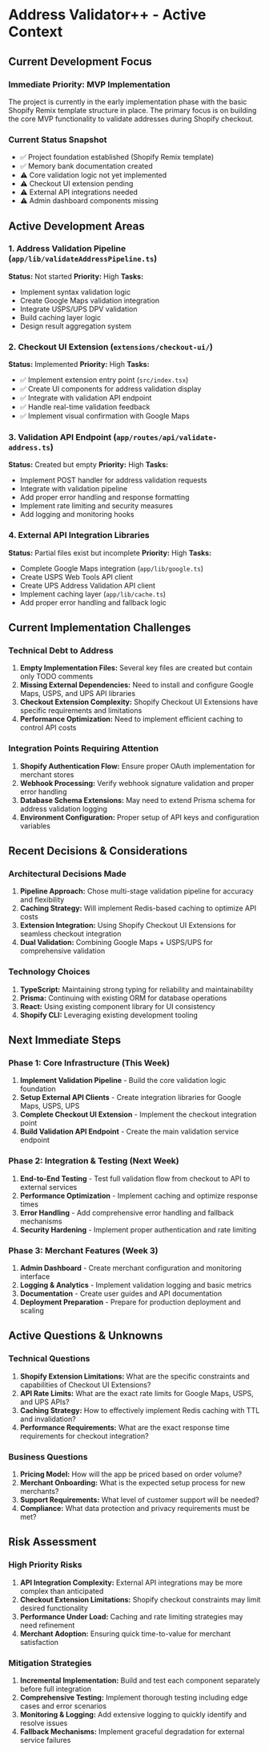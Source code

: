 # Address Validator++ - Active Context

## Current Development Focus

### Immediate Priority: MVP Implementation
The project is currently in the early implementation phase with the basic Shopify Remix template structure in place. The primary focus is on building the core MVP functionality to validate addresses during Shopify checkout.

### Current Status Snapshot
- ✅ Project foundation established (Shopify Remix template)
- ✅ Memory bank documentation created
- ⚠️ Core validation logic not yet implemented
- ⚠️ Checkout UI extension pending
- ⚠️ External API integrations needed
- ⚠️ Admin dashboard components missing

## Active Development Areas

### 1. Address Validation Pipeline (`app/lib/validateAddressPipeline.ts`)
**Status:** Not started
**Priority:** High
**Tasks:**
- Implement syntax validation logic
- Create Google Maps validation integration
- Integrate USPS/UPS DPV validation
- Build caching layer logic
- Design result aggregation system

### 2. Checkout UI Extension (`extensions/checkout-ui/`)
**Status:** Implemented
**Priority:** High
**Tasks:**
- ✅ Implement extension entry point (`src/index.tsx`)
- ✅ Create UI components for address validation display
- ✅ Integrate with validation API endpoint
- ✅ Handle real-time validation feedback
- ✅ Implement visual confirmation with Google Maps

### 3. Validation API Endpoint (`app/routes/api/validate-address.ts`)
**Status:** Created but empty
**Priority:** High
**Tasks:**
- Implement POST handler for address validation requests
- Integrate with validation pipeline
- Add proper error handling and response formatting
- Implement rate limiting and security measures
- Add logging and monitoring hooks

### 4. External API Integration Libraries
**Status:** Partial files exist but incomplete
**Priority:** High
**Tasks:**
- Complete Google Maps integration (`app/lib/google.ts`)
- Create USPS Web Tools API client
- Create UPS Address Validation API client
- Implement caching layer (`app/lib/cache.ts`)
- Add proper error handling and fallback logic

## Current Implementation Challenges

### Technical Debt to Address
1. **Empty Implementation Files:** Several key files are created but contain only TODO comments
2. **Missing External Dependencies:** Need to install and configure Google Maps, USPS, and UPS API libraries
3. **Checkout Extension Complexity:** Shopify Checkout UI Extensions have specific requirements and limitations
4. **Performance Optimization:** Need to implement efficient caching to control API costs

### Integration Points Requiring Attention
1. **Shopify Authentication Flow:** Ensure proper OAuth implementation for merchant stores
2. **Webhook Processing:** Verify webhook signature validation and proper error handling
3. **Database Schema Extensions:** May need to extend Prisma schema for address validation logging
4. **Environment Configuration:** Proper setup of API keys and configuration variables

## Recent Decisions & Considerations

### Architectural Decisions Made
1. **Pipeline Approach:** Chose multi-stage validation pipeline for accuracy and flexibility
2. **Caching Strategy:** Will implement Redis-based caching to optimize API costs
3. **Extension Integration:** Using Shopify Checkout UI Extensions for seamless checkout integration
4. **Dual Validation:** Combining Google Maps + USPS/UPS for comprehensive validation

### Technology Choices
1. **TypeScript:** Maintaining strong typing for reliability and maintainability
2. **Prisma:** Continuing with existing ORM for database operations
3. **React:** Using existing component library for UI consistency
4. **Shopify CLI:** Leveraging existing development tooling

## Next Immediate Steps

### Phase 1: Core Infrastructure (This Week)
1. **Implement Validation Pipeline** - Build the core validation logic foundation
2. **Setup External API Clients** - Create integration libraries for Google Maps, USPS, UPS
3. **Complete Checkout UI Extension** - Implement the checkout integration point
4. **Build Validation API Endpoint** - Create the main validation service endpoint

### Phase 2: Integration & Testing (Next Week)
1. **End-to-End Testing** - Test full validation flow from checkout to API to external services
2. **Performance Optimization** - Implement caching and optimize response times
3. **Error Handling** - Add comprehensive error handling and fallback mechanisms
4. **Security Hardening** - Implement proper authentication and rate limiting

### Phase 3: Merchant Features (Week 3)
1. **Admin Dashboard** - Create merchant configuration and monitoring interface
2. **Logging & Analytics** - Implement validation logging and basic metrics
3. **Documentation** - Create user guides and API documentation
4. **Deployment Preparation** - Prepare for production deployment and scaling

## Active Questions & Unknowns

### Technical Questions
1. **Shopify Extension Limitations:** What are the specific constraints and capabilities of Checkout UI Extensions?
2. **API Rate Limits:** What are the exact rate limits for Google Maps, USPS, and UPS APIs?
3. **Caching Strategy:** How to effectively implement Redis caching with TTL and invalidation?
4. **Performance Requirements:** What are the exact response time requirements for checkout integration?

### Business Questions
1. **Pricing Model:** How will the app be priced based on order volume?
2. **Merchant Onboarding:** What is the expected setup process for new merchants?
3. **Support Requirements:** What level of customer support will be needed?
4. **Compliance:** What data protection and privacy requirements must be met?

## Risk Assessment

### High Priority Risks
1. **API Integration Complexity:** External API integrations may be more complex than anticipated
2. **Checkout Extension Limitations:** Shopify checkout constraints may limit desired functionality
3. **Performance Under Load:** Caching and rate limiting strategies may need refinement
4. **Merchant Adoption:** Ensuring quick time-to-value for merchant satisfaction

### Mitigation Strategies
1. **Incremental Implementation:** Build and test each component separately before full integration
2. **Comprehensive Testing:** Implement thorough testing including edge cases and error scenarios
3. **Monitoring & Logging:** Add extensive logging to quickly identify and resolve issues
4. **Fallback Mechanisms:** Implement graceful degradation for external service failures
